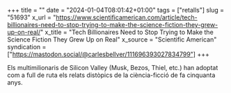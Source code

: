 +++
title = ""
date = "2024-01-04T08:01:42+01:00"
tags = ["retalls"]
slug = "51693"
x_url = "https://www.scientificamerican.com/article/tech-billionaires-need-to-stop-trying-to-make-the-science-fiction-they-grew-up-on-real/"
x_title = "Tech Billionaires Need to Stop Trying to Make the Science Fiction They Grew Up on Real"
x_source = "Scientific American"
syndication = ["https://mastodon.social/@carlesbellver/111696393027834799"]
+++

Els multimilionaris de Silicon Valley (Musk, Bezos, Thiel, etc.) han adoptat com a full de ruta els relats distòpics de la ciència-ficció de fa cinquanta anys.
